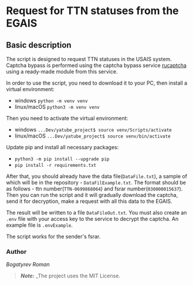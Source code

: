 # Request for TTN statuses from the EGAIS
## Basic description

The script is designed to request TTN statuses in the USAIS system. Captcha bypass is performed using the captcha bypass service [rucaptcha](https://rucaptcha.com) using a ready-made module from this service.

In order to use the script, you need to download it to your PC, then install a virtual environment:
- windows `python -m venv venv`
- linux/macOS `python3 -m venv venv`

Then you need to activate the virtual environment:
- windows `...Dev/yatube_project$ source venv/Scripts/activate`
- linux/macOS `...Dev/yatube_project$ source venv/bin/activate`

Update pip and install all necessary packages:
- `python3 -m pip install --upgrade pip`
- `pip install -r requirements.txt`

After that, you should already have the data file(`DataFile.txt`), a sample of which will be in the repository - `DataFilExample.txt`. The format should be as follows - ttn number(`TTN-0699868064`) and fsrar number(`030000015637`). Then you can run the script and it will gradually download the captcha, send it for decryption, make a request with all this data to the EGAIS.

The result will be written to a file `DataFileOut.txt`.
You must also create an `.env` file with your access key to the service to decrypt the captcha. An example file is `.envExample`.

The script works for the sender's fsrar.

### Author

_Bogatyrev Roman_

> ***_Note:_*** _The project uses the MIT License.